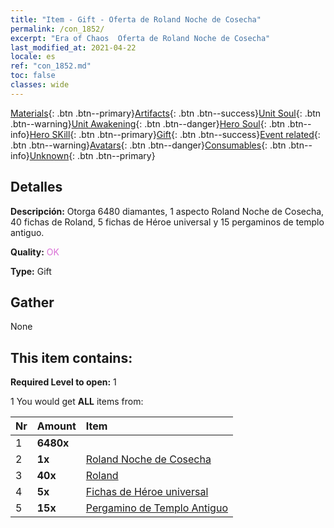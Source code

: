 ```yaml
---
title: "Item - Gift - Oferta de Roland Noche de Cosecha"
permalink: /con_1852/
excerpt: "Era of Chaos  Oferta de Roland Noche de Cosecha"
last_modified_at: 2021-04-22
locale: es
ref: "con_1852.md"
toc: false
classes: wide
---
```

 [Materials](/ItemsES/){: .btn .btn--primary}[Artifacts](/ItemsES/Artifacts/){: .btn .btn--success}[Unit Soul](/ItemsES/UnitSoul/){: .btn .btn--warning}[Unit Awakening](/ItemsES/UnitAwakening/){: .btn .btn--danger}[Hero Soul](/ItemsES/HeroSoul/){: .btn .btn--info}[Hero SKill](/ItemsES/HeroSkill/){: .btn .btn--primary}[Gift](/ItemsES/Gift/){: .btn .btn--success}[Event related](/ItemsES/Events/){: .btn .btn--warning}[Avatars](/ItemsES/Avatars/){: .btn .btn--danger}[Consumables](/ItemsES/Consumables/){: .btn .btn--info}[Unknown](/ItemsES/Unknown/){: .btn .btn--primary}

## Detalles
 **Descripción:** Otorga 6480 diamantes, 1 aspecto Roland Noche de Cosecha, 40 fichas de Roland, 5 fichas de Héroe universal y 15 pergaminos de templo antiguo.

 **Quality:** <span style="color: #DA70D6">OK</span>

 **Type:** Gift

## Gather

  None

## This item contains:

 **Required Level to open:** 1

 1 You would get **ALL** items  from:

  | Nr | Amount |     Item    |
  |:---|:-------|:------------|
  | 1 |  **6480x** | <i class="fas fa-gem"/> |  | 
  | 2 |  **1x** | [Roland Noche de Cosecha](/es/Items/con_1034/) |  | 
  | 3 |  **40x** | [Roland](/es/Items/her_362/) |  | 
  | 4 |  **5x** | [Fichas de Héroe universal](/es/Items/her_358/) |  | 
  | 5 |  **15x** | [Pergamino de Templo Antiguo](/es/Items/con_697/) |  | 
